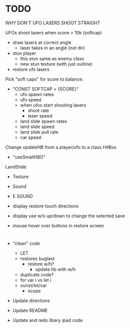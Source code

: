 # TODO

WHY DON'T UFO LASERS SHOOT STRAIGHT

UFOs shoot lasers when score > 10k (softcap)
- draw lasers at correct angle
    - laser takes in an angle (not dir)
- stun player
    - this.stun same as enemy class
    - new stun texture (with just outline)
- restore ufo lasers

Pick "soft caps" for score to balance:
- "CONST SOFTCAP = {SCORE}"
    - ufo spawn rates
    - ufo speed
    - when ufos start shooting lasers
        - shoot rate
        - laser speed
    - land slide spawn rates
    - land slide speed
    - land slide pull rate
    - car speed

Change updateHB from a player/ufo to a class HitBox
- "useSmallHB()"

LandSlide:
- Texture
- Sound

- E SOUND

- display restore touch directions
- display use w/s up/down to change the selected save

- mouse hover over buttons in restore screen

# 

- "clean" code
    - LET
    - restores bugtest
        - restore w/h?
            - update hb with w/h
    - duplicate code?
    - for var i vs let i
    - const/let/var
        - scope

- Update directions
- Update README

- Update and redo libary ipad code